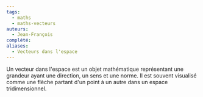 ```yaml
---
tags:
  - maths
  - maths-vecteurs
auteurs:
  - Jean-François
complété: 
aliases:
  - Vecteurs dans l'espace
---
```

Un vecteur dans l'espace est un objet mathématique représentant une grandeur ayant une direction, un sens et une norme. Il est souvent visualisé comme une flèche partant d'un point à un autre dans un espace tridimensionnel.

